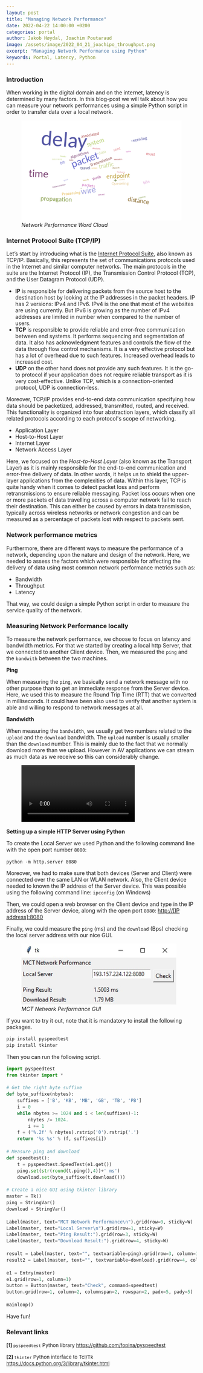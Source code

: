 ```yaml
---
layout: post
title: "Managing Network Performance"
date: 2022-04-22 14:00:00 +0200
categories: portal
author: Jakob Høydal, Joachim Poutaraud
image: /assets/image/2022_04_21_joachipo_throughput.png
excerpt: "Managing Network Performance using Python"
keywords: Portal, Latency, Python
---
```


### **Introduction**

When working in the digital domain and on the internet, latency is determined by many factors. In this blog-post we will talk about how you can measure your network performances using a simple Python script in order to transfer data over a local network.

<figure style="float: none">
   <img src="/assets/image/2022_04_21_joachipo_cloud.png" alt="Network Performance Word Cloud" title="" width="auto" />
   <figcaption><i>Network Performance Word Cloud</i></figcaption>
</figure>

### **Internet Protocol Suite (TCP/IP)**

Let’s start by introducing what is the [Internet Protocol Suite](https://en.wikipedia.org/wiki/Internet_protocol_suite), also known as TCP/IP. Basically, this represents the set of communications protocols used in the Internet and similar computer networks. The main protocols in the suite are the Internet Protocol (IP), the Transmission Control Protocol (TCP), and the User Datagram Protocol (UDP).

- **IP** is responsible for delivering packets from the source host to the destination host by looking at the IP addresses in the packet headers. IP has 2 versions: IPv4 and IPv6. IPv4 is the one that most of the websites are using currently. But IPv6 is growing as the number of IPv4 addresses are limited in number when compared to the number of users.
- **TCP** is responsible to provide reliable and error-free communication between end systems. It performs sequencing and segmentation of data. It also has acknowledgment features and controls the flow of the data through flow control mechanisms. It is a very effective protocol but has a lot of overhead due to such features. Increased overhead leads to increased cost.
- **UDP** on the other hand does not provide any such features. It is the go-to protocol if your application does not require reliable transport as it is very cost-effective. Unlike TCP, which is a connection-oriented protocol, UDP is connection-less.

Moreover, TCP/IP provides end-to-end data communication specifying how data should be packetized, addressed, transmitted, routed, and received. This functionality is organized into four abstraction layers, which classify all related protocols according to each protocol's scope of networking.

- Application Layer
- Host-to-Host Layer
- Internet Layer
- Network Access Layer

Here, we focused on the *Host-to-Host Layer* (also known as the Transport Layer) as it is mainly responsible for the end-to-end communication and error-free delivery of data. In other words, it helps us to shield the upper-layer applications from the complexities of data. Within this layer, TCP is quite handy when it comes to detect packet loss and perform retransmissions to ensure reliable messaging. Packet loss occurs when one or more packets of data travelling across a computer network fail to reach their destination. This can either be caused by errors in data transmission, typically across wireless networks or network congestion and can be measured as a percentage of packets lost with respect to packets sent.

### **Network performance metrics**

Furthermore, there are different ways to measure the performance of a network, depending upon the nature and design of the network. Here, we needed to assess the factors which were responsible for affecting the delivery of data using most common network performance metrics such as:

- Bandwidth
- Throughput
- Latency

That way, we could design a simple Python script in order to measure the service quality of the network.

### **Measuring Network Performance locally**

To measure the network performance, we choose to focus on latency and bandwidth metrics. For that we started by creating a local http Server, that we connected to another Client device. Then, we measured the `ping` and the `bandwith` between the two machines.

**Ping**

When measuring the `ping`, we basically send a network message with no other purpose than to get an immediate response from the Server device. Here, we used this to measure the Round Trip Time (RTT) that we converted in milliseconds. It could have been also used to verify that another system is able and willing to respond to network messages at all.

**Bandwidth**

When measuring the `bandwidth`, we usually get two numbers related to the `upload` and the `download` bandwidth. The `upload` number is usually smaller than the `download` number. This is mainly due to the fact that we normally download more than we upload. However in AV applications we can stream as much data as we receive so this can considerably change.


<figure style="float: none">
  <video width="auto" controls>
    <source src="https://drive.google.com/uc?&id=18tT10OIvFjFuRXjicTKrR2KVjTVjBwZl" type='video/mp4'>
  </video>
  <figcaptionNetwork Performance Tutorial</figcaption>
</figure>

**Setting up a simple HTTP Server using Python**

To create the Local Server we used Python and the following command line with the open port number `8080`:

`python -m http.server 8080`

Moreover, we had to make sure that both devices (Server and Client) were connected over the same LAN or WLAN network. Also, the Client device needed to known the IP address of the Server device. This was possible using the following command line: `ipconfig` (on Windows)

Then, we could open a web browser on the Client device and type in the IP address of the Server device, along with the open port `8080`: [http://[IP address]:8080]()

Finally, we could measure the `ping` (ms) and the `download` (Bps) checking the local server address with our nice GUI.

<figure style="float: none">
   <img src="/assets/image/2022_04_21_joachipo_GUI.jpg" alt="MCT Network Performance" title="" width="auto" />
   <figcaption><i>MCT Network Performance GUI</i></figcaption>
</figure>

If you want to try it out, note that it is mandatory to install the following packages.

```python
pip install pyspeedtest
pip install tkinter
```

Then you can run the following script.

```python
import pyspeedtest
from tkinter import *

# Get the right byte suffixe
def byte_suffixe(nbytes):
    suffixes = ['B', 'KB', 'MB', 'GB', 'TB', 'PB']
    i = 0
    while nbytes >= 1024 and i < len(suffixes)-1:
        nbytes /= 1024.
        i += 1
    f = ('%.2f' % nbytes).rstrip('0').rstrip('.')
    return '%s %s' % (f, suffixes[i])

# Measure ping and download
def speedtest():
    t = pyspeedtest.SpeedTest(e1.get())
    ping.set(str(round(t.ping(),4))+' ms')
    download.set(byte_suffixe(t.download()))

# Create a nice GUI using tkinter library
master = Tk()
ping = StringVar()
download = StringVar()

Label(master, text="MCT Network Performance\n").grid(row=0, sticky=W)  
Label(master, text="Local Server\n").grid(row=1, sticky=W)
Label(master, text="Ping Result:").grid(row=3, sticky=W)
Label(master, text="Download Result:").grid(row=4, sticky=W)

result = Label(master, text="", textvariable=ping).grid(row=3, column=1, sticky=W)
result2 = Label(master, text="", textvariable=download).grid(row=4, column=1, sticky=W)

e1 = Entry(master)
e1.grid(row=1, column=1)
button = Button(master, text="Check", command=speedtest)
button.grid(row=1, column=2, columnspan=2, rowspan=2, padx=5, pady=5)

mainloop()
```

Have fun!


### **Relevant links**

<font size="2"><p><b><a name="link1">[1]</a> </b> `pyspeedtest` Python library <a href="https://github.com/fopina/pyspeedtest">https://github.com/fopina/pyspeedtest</a></p></font>

<font size="2"><p><b><a name="link2">[2]</a> </b> `tkinter` Python interface to Tcl/Tk <a href="https://docs.python.org/3/library/tkinter.html">https://docs.python.org/3/library/tkinter.html</a></p></font>

